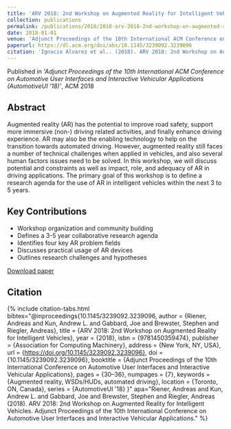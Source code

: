 ```yaml
---
title: 'ARV 2018: 2nd Workshop on Augmented Reality for Intelligent Vehicles'
collection: publications
permalink: /publications/2018/2018-arv-2018-2nd-workshop-on-augmented-reality-for-int
date: 2018-01-01
venue: 'Adjunct Proceedings of the 10th International ACM Conference on Automotive User Interfaces and Interactive Vehicular Applications (AutomotiveUI ’18)'
paperurl: https://dl.acm.org/doi/abs/10.1145/3239092.3239096
citation: 'Ignacio Alvarez et al.. (2018). ARV 2018: 2nd Workshop on Augmented Reality for Intelligent Vehicles. Adjunct Proceedings of the 10th International ACM Conference on Automotive User Interfaces and Interactive Vehicular Applications (AutomotiveUI ’18).'
---
```


Published in *'Adjunct Proceedings of the 10th International ACM Conference on Automotive User Interfaces and Interactive Vehicular Applications (AutomotiveUI ’18)'*, ACM 2018

## Abstract

Augmented reality (AR) has the potential to improve road safety, support more immersive (non-) driving related activities, and finally enhance driving experience. AR may also be the enabling technology to help on the transition towards automated driving. However, augmented reality still faces a number of technical challenges when applied in vehicles, and also several human factors issues need to be solved. In this workshop, we will discuss potential and constraints as well as impact, role, and adequacy of AR in driving applications. The primary goal of this workshop is to define a research agenda for the use of AR in intelligent vehicles within the next 3 to 5 years.

## Key Contributions

* Workshop organization and community building
* Defines a 3-5 year collaborative research agenda
* Identifies four key AR problem fields
* Discusses practical usage of AR devices
* Outlines research challenges and hypotheses

[Download paper](https://dl.acm.org/doi/abs/10.1145/3239092.3239096)

## Citation

{% include citation-tabs.html 
  bibtex="@inproceedings{10.1145/3239092.3239096,
author = {Riener, Andreas and Kun, Andrew L. and Gabbard, Joe and Brewster, Stephen and Riegler, Andreas},
title = {ARV 2018: 2nd Workshop on Augmented Reality for Intelligent Vehicles},
year = {2018},
isbn = {9781450359474},
publisher = {Association for Computing Machinery},
address = {New York, NY, USA},
url = {https://doi.org/10.1145/3239092.3239096},
doi = {10.1145/3239092.3239096},
booktitle = {Adjunct Proceedings of the 10th International Conference on Automotive User Interfaces and Interactive Vehicular Applications},
pages = {30–36},
numpages = {7},
keywords = {Augmented reality, WSDs/HUDs, automated driving},
location = {Toronto, ON, Canada},
series = {AutomotiveUI '18}
}" 
  apa="Riener, Andreas and Kun, Andrew L. and Gabbard, Joe and Brewster, Stephen and Riegler, Andreas (2018). ARV 2018: 2nd Workshop on Augmented Reality for Intelligent Vehicles. Adjunct Proceedings of the 10th International Conference on Automotive User Interfaces and Interactive Vehicular Applications." %}